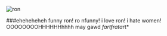 ![ron](https://static.wikia.nocookie.net/fridaynightfunking/images/1/1f/RonAnim.gif/revision/latest/scale-to-width-down/341?cb=20210723183443)

###eheheheheh
funny ron! ro nfunny! i love ron! i hate women! OOOOOOOOHHHHHHhhhh may gawd *fart****f*ra*ta*rt*
